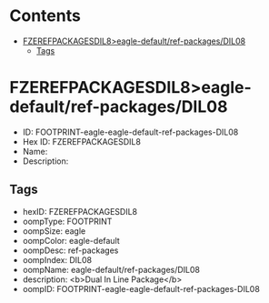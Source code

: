 



Contents
========

* [FZEREFPACKAGESDIL8>eagle-default/ref-packages/DIL08](#fzerefpackagesdil8eagle-defaultref-packagesdil08)
	* [Tags](#tags)

# FZEREFPACKAGESDIL8>eagle-default/ref-packages/DIL08

- ID: FOOTPRINT-eagle-eagle-default-ref-packages-DIL08
- Hex ID: FZEREFPACKAGESDIL8
- Name: 
- Description: 

## Tags

- hexID: FZEREFPACKAGESDIL8
- oompType: FOOTPRINT
- oompSize: eagle
- oompColor: eagle-default
- oompDesc: ref-packages
- oompIndex: DIL08
- oompName: eagle-default/ref-packages/DIL08
- description: &lt;b&gt;Dual In Line Package&lt;/b&gt;
- oompID: FOOTPRINT-eagle-eagle-default-ref-packages-DIL08
